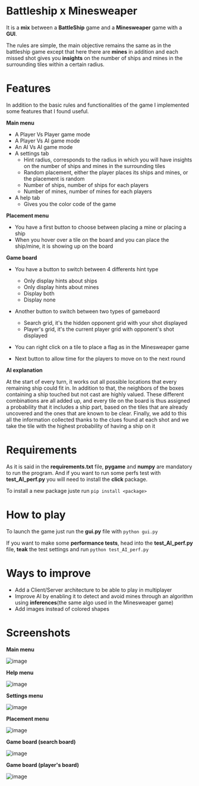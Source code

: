 # Battleship x Minesweaper
It is a **mix** between a **BattleShip** game and a **Minesweaper** game with a **GUI**.

The rules are simple, the main objective remains the same as in the battleship game except that here there are **mines** in addition and each missed shot gives you **insights** on the number of ships and mines in the surrounding tiles within a certain radius.

# Features
In addition to the basic rules and functionalities of the game I implemented some features that I found useful.

**Main menu**
- A Player Vs Player game mode
- A Player Vs AI game mode
- An AI Vs AI game mode
- A settings tab
	- Hint radius, corresponds to the radius in which you will have insights on the number of ships and mines in the surrounding tiles
	- Random placement, either the player places its ships and mines, or the placement is random
	- Number of ships, number of ships for each players
	- Number of mines, number of mines for each players
- A help tab
	- Gives you the color code of the game
  
 **Placement menu**
 - You have a first button to choose between placing a mine or placing a ship
 - When you hover over a tile on the board and you can place the ship/mine, it is showing up on the board
	
**Game board**
- You have a button to switch between 4 differents hint type
	- Only display hints about ships
  - Only display hints about mines
  - Display both
  - Display none
	
- Another button to switch between two types of gamebaord
  - Search grid, it's the hidden opponent grid with your shot displayed
  - Player's grid, it's the current player grid with opponent's shot displayed
- You can right click on a tile to place a flag as in the Minesweaper game
- Next button to allow time for the players to move on to the next round

**AI explanation**

At the start of every turn, it works out all possible locations that every remaining ship could fit in. In addition to that, the neighbors of the boxes containing a ship touched but not cast are highly valued. These different combinations are all added up, and every tile on the board is thus assigned a probability that it includes a ship part, based on the tiles that are already uncovered and the ones that are known to be clear. Finally, we add to this all the information collected thanks to the clues found at each shot and we take the tile with the highest probability of having a ship on it

# Requirements
As it is said in the **requirements.txt** file, **pygame** and **numpy** are mandatory to run the program.
And if you want to run some perfs test with **test_AI_perf.py** you will need to install the **click** package.

To install a new package juste run ```pip install <package>```

# How to play

To launch the game just run the **gui.py** file with ```python gui.py```

If you want to make some **performance tests**, head into the **test_AI_perf.py** file, **teak** the test settings and run ```python test_AI_perf.py```

# Ways to improve

- Add a Client/Server architecture to be able to play in multiplayer
- Improve AI by enabling it to detect and avoid mines through an algorithm using **inferences**(the same algo used in the Minesweaper game)
- Add images instead of colored shapes

# Screenshots

**Main menu**

![image](https://user-images.githubusercontent.com/75265945/194669116-e8641f08-fd4c-41be-a690-a420f764d163.png)

**Help menu**

![image](https://user-images.githubusercontent.com/75265945/194669869-547b24bf-273a-45f5-a65d-0c1202f8a113.png)

**Settings menu**

![image](https://user-images.githubusercontent.com/75265945/194669966-c283efae-6545-4cb8-bcb0-2ee0e793c726.png)

**Placement menu**

![image](https://user-images.githubusercontent.com/75265945/194670140-52d01ac4-1d2b-43aa-856b-3eb025de82b6.png)

**Game board (search board)**

![image](https://user-images.githubusercontent.com/75265945/194670692-8e94f43c-80e7-4a51-b043-c58d6359a7b6.png)

**Game board (player's board)**

![image](https://user-images.githubusercontent.com/75265945/194670597-debb600c-1179-4e74-b9b6-6f1e4db09c92.png)




